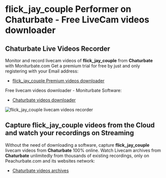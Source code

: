 # flick_jay_couple Performer on Chaturbate - Free LiveCam videos downloader

## Chaturbate Live Videos Recorder

Monitor and record livecam videos of **flick_jay_couple** from **Chaturbate** with Moniturbate.com
Get a premium trial for free by just and only registering with your Email address:
* [flick_jay_couple Premium videos downloader](https://moniturbate.com/request-demo-licence-key.html)

Free livecam videos downloader - Moniturbate Software:
* [Chaturbate videos downloader](https://moniturbate.com/moniturbate-download-software.html)

![flick_jay_couple livecam videos recorder](https://peachurnet.com/templates/moniturbate-software.png)


## Capture flick_jay_couple videos from the Cloud and watch your recordings on Streaming

Without the need of downloading a software, capture **flick_jay_couple** livecam videos from **Chaturbate** 100% online.
Watch Livecam archives from **Chaturbate** unlimitedly from thousands of existing recordings, only on Peachurbate.com and its websites network:
* [Chaturbate videos archives](https://peachurnet.com/)